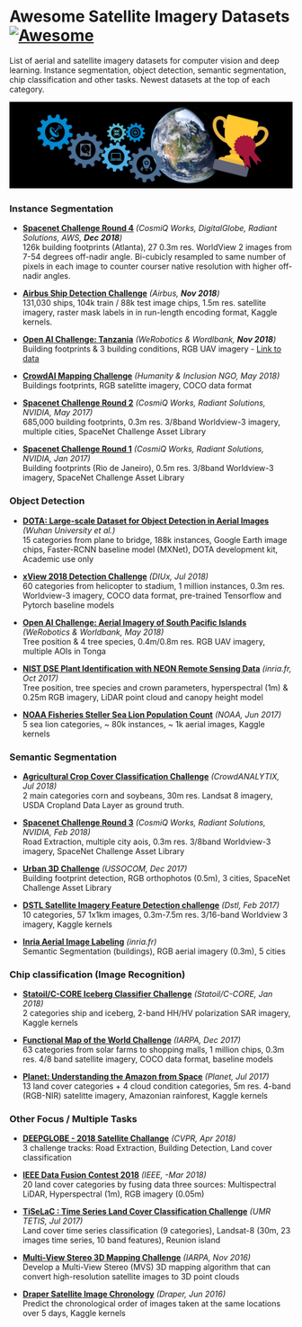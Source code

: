 # Awesome Satellite Imagery Datasets [![Awesome](https://awesome.re/badge-flat.svg)](https://awesome.re)  

List of aerial and satellite imagery datasets for computer vision and deep learning. Instance segmentation, object detection, semantic segmentation, chip classification and other tasks. Newest datasets at the top of each category.   

![](header_img.jpg)  


### Instance Segmentation   

- [**Spacenet Challenge Round 4**](
https://spacenetchallenge.github.io/datasets/spacenet-OffNadir-summary.html) *(CosmiQ Works, DigitalGlobe, Radiant Solutions, AWS, **Dec 2018**)*   
126k building footprints (Atlanta), 27 0.3m res. WorldView 2 images from 7-54 degrees off-nadir angle. Bi-cubicly resampled to same number of pixels in each image to counter courser native resolution with higher off-nadir angles.  

- [**Airbus Ship Detection Challenge**](https://www.kaggle.com/c/airbus-ship-detection) *(Airbus, **Nov 2018**)*   
131,030 ships, 104k train / 88k test image chips, 1.5m res. satellite imagery, raster mask labels in in run-length encoding format, Kaggle kernels.   

- [**Open AI Challenge: Tanzania**](https://competitions.codalab.org/competitions/20100#learn_the_details-overview) *(WeRobotics & Wordlbank, **Nov 2018**)*   
Building footprints & 3 building conditions, RGB UAV imagery - [Link to data](https://docs.google.com/spreadsheets/d/1kHZo2KA0-VtCCcC5tL4N0SpyoxnvH7mLbybZIHZGTfE/edit#gid=0)  

- [**CrowdAI Mapping Challenge**](https://www.crowdai.org/challenges/mapping-challenge) *(Humanity & Inclusion NGO, May 2018)*  
Buildings footprints, RGB satelitte imagery, COCO data format   

- [**Spacenet Challenge Round 2**](https://spacenetchallenge.github.io/datasets/spacenetBuildings-V2summary.html) *(CosmiQ Works, Radiant Solutions, NVIDIA, May 2017)*  
685,000 building footprints, 0.3m res. 3/8band Worldview-3 imagery, multiple cities, SpaceNet Challenge Asset Library   

- [**Spacenet Challenge Round 1**](https://spacenetchallenge.github.io/datasets/spacenetBuildings-V1summary.html) *(CosmiQ Works, Radiant Solutions, NVIDIA, Jan 2017)*  
Building footprints (Rio de Janeiro), 0.5m res. 3/8band Worldview-3 imagery, SpaceNet Challenge Asset Library   


### Object Detection   

- [**DOTA: Large-scale Dataset for Object Detection in Aerial Images**](https://captain-whu.github.io/DOTA/index.html) *(Wuhan University et al.)*  
15 categories from plane to bridge, 188k instances, Google Earth image chips, Faster-RCNN baseline model (MXNet), DOTA development kit, Academic use only      

- [**xView 2018 Detection Challenge**](http://xviewdataset.org) *(DIUx, Jul 2018)*   
60 categories from helicopter to stadium, 1 million instances, 0.3m res. Worldview-3 imagery, COCO data format, pre-trained Tensorflow and Pytorch baseline models   

- [**Open AI Challenge: Aerial Imagery of South Pacific Islands**](https://docs.google.com/document/d/16kKik2clGutKejU8uqZevNY6JALf4aVk2ELxLeR-msQ/edit) *(WeRobotics & Worldbank, May 2018)*  
Tree position & 4 tree species, 0.4m/0.8m res. RGB UAV imagery, multiple AOIs in Tonga   

- [**NIST DSE Plant Identification with NEON Remote Sensing Data**](https://www.ecodse.org) *(inria.fr, Oct 2017)*  
Tree position, tree species and crown parameters, hyperspectral (1m) & 0.25m RGB imagery, LiDAR point cloud and canopy height model   

- [**NOAA Fisheries Steller Sea Lion Population Count**](https://www.kaggle.com/c/noaa-fisheries-steller-sea-lion-population-count) *(NOAA, Jun 2017)*  
5 sea lion categories, ~ 80k instances, ~ 1k aerial images, Kaggle kernels   


### Semantic Segmentation   

- [**Agricultural Crop Cover Classification Challenge**](https://crowdanalytix.com/contests/agricultural-crop-cover-classification-challenge) *(CrowdANALYTIX, Jul 2018)*  
2 main categories corn and soybeans, 30m res. Landsat 8 imagery, USDA Cropland Data Layer as ground truth.   

- [**Spacenet Challenge Round 3**](https://spacenetchallenge.github.io/Competitions/Competition3.html) *(CosmiQ Works, Radiant Solutions, NVIDIA, Feb 2018)*  
Road Extraction, multiple city aois, 0.3m res. 3/8band Worldview-3 imagery, SpaceNet Challenge Asset Library   

- [**Urban 3D Challenge**](https://www.topcoder.com/urban3d) *(USSOCOM, Dec 2017)*    
Building footprint detection, RGB orthophotos (0.5m), 3 cities, SpaceNet Challenge Asset Library   

- [**DSTL Satellite Imagery Feature Detection challenge**](https://www.kaggle.com/c/dstl-satellite-imagery-feature-detection) *(Dstl, Feb 2017)*  
10 categories, 57 1x1km images, 0.3m-7.5m res. 3/16-band Worldview 3 imagery, Kaggle kernels   

- [**Inria Aerial Image Labeling**](https://project.inria.fr/aerialimagelabeling/contest/) *(inria.fr)*  
Semantic Segmentation (buildings), RGB aerial imagery (0.3m), 5 cities   


### Chip classification (Image Recognition)   

- [**Statoil/C-CORE Iceberg Classifier Challenge**](https://www.kaggle.com/c/statoil-iceberg-classifier-challenge) *(Statoil/C-CORE, Jan 2018)*  
2 categories ship and iceberg, 2-band HH/HV polarization SAR imagery, Kaggle kernels   

- [**Functional Map of the World Challenge**](https://www.iarpa.gov/challenges/fmow.html) *(IARPA, Dec 2017)*  
63 categories from solar farms to shopping malls, 1 million chips, 0.3m res. 4/8 band satellite imagery, COCO data format, baseline models   

- [**Planet: Understanding the Amazon from Space**](https://www.kaggle.com/c/planet-understanding-the-amazon-from-space) *(Planet, Jul 2017)*  
13 land cover categories + 4 cloud condition categories, 5m res. 4-band (RGB-NIR) satelitte imagery, Amazonian rainforest, Kaggle kernels    


### Other Focus / Multiple Tasks   

- [**DEEPGLOBE - 2018 Satellite Challange**](http://deepglobe.org/index.html) *(CVPR, Apr 2018)*  
3 challenge tracks: Road Extraction, Building Detection, Land cover classification   

- [**IEEE Data Fusion Contest 2018**](http://www.grss-ieee.org/community/technical-committees/data-fusion/data-fusion-contest/) *(IEEE, -Mar 2018)*  
20 land cover categories by fusing data three sources: Multispectral LiDAR, Hyperspectral (1m), RGB imagery (0.05m)   

- [**TiSeLaC : Time Series Land Cover Classification Challenge**](https://sites.google.com/site/dinoienco/tiselc) *(UMR TETIS, Jul 2017)*  
Land cover time series classification (9 categories), Landsat-8 (30m, 23 images time series, 10 band features), Reunion island   

- [**Multi-View Stereo 3D Mapping Challenge**](https://www.iarpa.gov/challenges/3dchallenge.html) *(IARPA, Nov 2016)*  
Develop a Multi-View Stereo (MVS) 3D mapping algorithm that can convert high-resolution satellite images to 3D point clouds   

- [**Draper Satellite Image Chronology**](https://www.kaggle.com/c/draper-satellite-image-chronology) *(Draper, Jun 2016)*  
Predict the chronological order of images taken at the same locations over 5 days, Kaggle kernels   